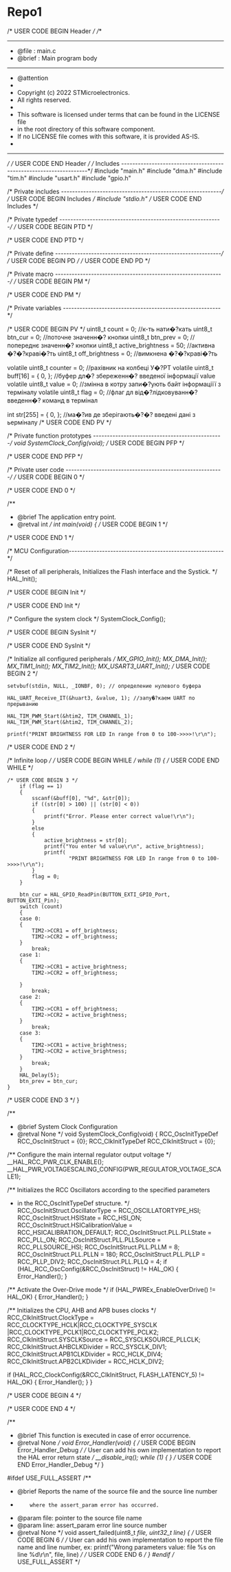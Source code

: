 # Repo1
/* USER CODE BEGIN Header */
/**
 ******************************************************************************
 * @file           : main.c
 * @brief          : Main program body
 ******************************************************************************
 * @attention
 *
 * Copyright (c) 2022 STMicroelectronics.
 * All rights reserved.
 *
 * This software is licensed under terms that can be found in the LICENSE file
 * in the root directory of this software component.
 * If no LICENSE file comes with this software, it is provided AS-IS.
 *
 ******************************************************************************
 */
/* USER CODE END Header */
/* Includes ------------------------------------------------------------------*/
#include "main.h"
#include "dma.h"
#include "tim.h"
#include "usart.h"
#include "gpio.h"

/* Private includes ----------------------------------------------------------*/
/* USER CODE BEGIN Includes */
#include "stdio.h"
/* USER CODE END Includes */

/* Private typedef -----------------------------------------------------------*/
/* USER CODE BEGIN PTD */

/* USER CODE END PTD */

/* Private define ------------------------------------------------------------*/
/* USER CODE BEGIN PD */
/* USER CODE END PD */

/* Private macro -------------------------------------------------------------*/
/* USER CODE BEGIN PM */

/* USER CODE END PM */

/* Private variables ---------------------------------------------------------*/

/* USER CODE BEGIN PV */
uint8_t count = 0;					//к-ть нати�?кать
uint8_t btn_cur = 0;				//поточне значенн�? кнопки
uint8_t btn_prev = 0; 				//попереднє значенн�? кнопки
uint8_t active_brightness = 50;		//активна �?�?краві�?ть
uint8_t off_brightness = 0;			//вимкнена �?�?краві�?ть

volatile uint8_t counter = 0;		//рахівник на колбеці У�?РТ
volatile uint8_t buff[16] = { 0, };   //буфер дл�? збереженн�? введеної інформації value
volatile uint8_t value = 0;	//змінна в котру запи�?ують байт інформаціїї з терміналу
volatile uint8_t flag = 0; //флаг дл від�?лідковуванн�? введенн�? команд в термінал

int str[255] = { 0, };					//ма�?ив де зберігають�?�? введені дані з ьерміналу
/* USER CODE END PV */

/* Private function prototypes -----------------------------------------------*/
void SystemClock_Config(void);
/* USER CODE BEGIN PFP */

/* USER CODE END PFP */

/* Private user code ---------------------------------------------------------*/
/* USER CODE BEGIN 0 */

/* USER CODE END 0 */

/**
  * @brief  The application entry point.
  * @retval int
  */
int main(void)
{
  /* USER CODE BEGIN 1 */

  /* USER CODE END 1 */

  /* MCU Configuration--------------------------------------------------------*/

  /* Reset of all peripherals, Initializes the Flash interface and the Systick. */
  HAL_Init();

  /* USER CODE BEGIN Init */

  /* USER CODE END Init */

  /* Configure the system clock */
  SystemClock_Config();

  /* USER CODE BEGIN SysInit */

  /* USER CODE END SysInit */

  /* Initialize all configured peripherals */
  MX_GPIO_Init();
  MX_DMA_Init();
  MX_TIM1_Init();
  MX_TIM2_Init();
  MX_USART3_UART_Init();
  /* USER CODE BEGIN 2 */

	setvbuf(stdin, NULL, _IONBF, 0); // определение нулевого буфера

	HAL_UART_Receive_IT(&huart3, &value, 1); //запу�?каем UART по прерыванию

	HAL_TIM_PWM_Start(&htim2, TIM_CHANNEL_1);
	HAL_TIM_PWM_Start(&htim2, TIM_CHANNEL_2);

	printf("PRINT BRIGHTNESS FOR LED In range from 0 to 100->>>>!\r\n");
  /* USER CODE END 2 */

  /* Infinite loop */
  /* USER CODE BEGIN WHILE */
	while (1)
	{
    /* USER CODE END WHILE */

    /* USER CODE BEGIN 3 */
		if (flag == 1)
		{
			sscanf(&buff[0], "%d", &str[0]);
			if ((str[0] > 100) || (str[0] < 0))
			{
				printf("Error. Please enter correct value!\r\n");
			}
			else
			{
				active_brightness = str[0];
				printf("You enter %d value\r\n", active_brightness);
				printf(
						"PRINT BRIGHTNESS FOR LED In range from 0 to 100->>>>!\r\n");
			}
			flag = 0;
		}

		btn_cur = HAL_GPIO_ReadPin(BUTTON_EXTI_GPIO_Port, BUTTON_EXTI_Pin);
		switch (count)
		{
		case 0:
		{
			TIM2->CCR1 = off_brightness;
			TIM2->CCR2 = off_brightness;
		}
			break;
		case 1:
		{
			TIM2->CCR1 = active_brightness;
			TIM2->CCR2 = off_brightness;

		}
			break;
		case 2:
		{
			TIM2->CCR1 = off_brightness;
			TIM2->CCR2 = active_brightness;
		}
			break;
		case 3:
		{
			TIM2->CCR1 = active_brightness;
			TIM2->CCR2 = active_brightness;
		}
			break;
		}
		HAL_Delay(5);
		btn_prev = btn_cur;
	}
  /* USER CODE END 3 */
}

/**
  * @brief System Clock Configuration
  * @retval None
  */
void SystemClock_Config(void)
{
  RCC_OscInitTypeDef RCC_OscInitStruct = {0};
  RCC_ClkInitTypeDef RCC_ClkInitStruct = {0};

  /** Configure the main internal regulator output voltage
  */
  __HAL_RCC_PWR_CLK_ENABLE();
  __HAL_PWR_VOLTAGESCALING_CONFIG(PWR_REGULATOR_VOLTAGE_SCALE1);

  /** Initializes the RCC Oscillators according to the specified parameters
  * in the RCC_OscInitTypeDef structure.
  */
  RCC_OscInitStruct.OscillatorType = RCC_OSCILLATORTYPE_HSI;
  RCC_OscInitStruct.HSIState = RCC_HSI_ON;
  RCC_OscInitStruct.HSICalibrationValue = RCC_HSICALIBRATION_DEFAULT;
  RCC_OscInitStruct.PLL.PLLState = RCC_PLL_ON;
  RCC_OscInitStruct.PLL.PLLSource = RCC_PLLSOURCE_HSI;
  RCC_OscInitStruct.PLL.PLLM = 8;
  RCC_OscInitStruct.PLL.PLLN = 180;
  RCC_OscInitStruct.PLL.PLLP = RCC_PLLP_DIV2;
  RCC_OscInitStruct.PLL.PLLQ = 4;
  if (HAL_RCC_OscConfig(&RCC_OscInitStruct) != HAL_OK)
  {
    Error_Handler();
  }

  /** Activate the Over-Drive mode
  */
  if (HAL_PWREx_EnableOverDrive() != HAL_OK)
  {
    Error_Handler();
  }

  /** Initializes the CPU, AHB and APB buses clocks
  */
  RCC_ClkInitStruct.ClockType = RCC_CLOCKTYPE_HCLK|RCC_CLOCKTYPE_SYSCLK
                              |RCC_CLOCKTYPE_PCLK1|RCC_CLOCKTYPE_PCLK2;
  RCC_ClkInitStruct.SYSCLKSource = RCC_SYSCLKSOURCE_PLLCLK;
  RCC_ClkInitStruct.AHBCLKDivider = RCC_SYSCLK_DIV1;
  RCC_ClkInitStruct.APB1CLKDivider = RCC_HCLK_DIV4;
  RCC_ClkInitStruct.APB2CLKDivider = RCC_HCLK_DIV2;

  if (HAL_RCC_ClockConfig(&RCC_ClkInitStruct, FLASH_LATENCY_5) != HAL_OK)
  {
    Error_Handler();
  }
}

/* USER CODE BEGIN 4 */

/* USER CODE END 4 */

/**
  * @brief  This function is executed in case of error occurrence.
  * @retval None
  */
void Error_Handler(void)
{
  /* USER CODE BEGIN Error_Handler_Debug */
	/* User can add his own implementation to report the HAL error return state */
	__disable_irq();
	while (1)
	{
	}
  /* USER CODE END Error_Handler_Debug */
}

#ifdef  USE_FULL_ASSERT
/**
  * @brief  Reports the name of the source file and the source line number
  *         where the assert_param error has occurred.
  * @param  file: pointer to the source file name
  * @param  line: assert_param error line source number
  * @retval None
  */
void assert_failed(uint8_t *file, uint32_t line)
{
  /* USER CODE BEGIN 6 */
	/* User can add his own implementation to report the file name and line number,
     ex: printf("Wrong parameters value: file %s on line %d\r\n", file, line) */
  /* USER CODE END 6 */
}
#endif /* USE_FULL_ASSERT */
